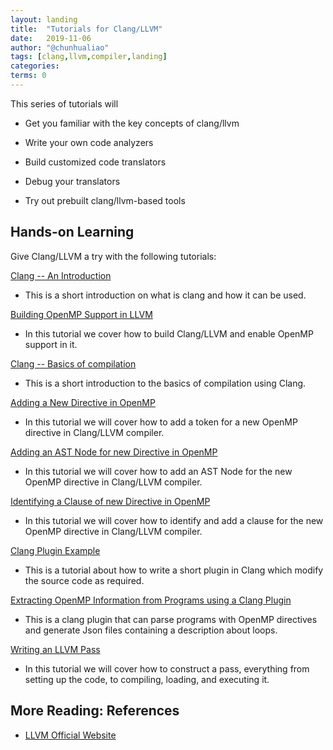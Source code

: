 ```yaml
---
layout: landing
title:  "Tutorials for Clang/LLVM"
date:   2019-11-06
author: "@chunhualiao"
tags: [clang,llvm,compiler,landing]
categories:
terms: 0
---
```

This series of tutorials will 
  
  * Get you familiar with the key concepts of clang/llvm

  * Write your own code analyzers

  * Build customized code translators

  * Debug your translators
  
  * Try out prebuilt clang/llvm-based tools

## Hands-on Learning
Give Clang/LLVM a try with the following tutorials:

[Clang -- An Introduction](/clang-intro) 
  * This is a short introduction on what is clang and how it can be used.

[Building OpenMP Support in LLVM](/llvm-openmp-build)
  * In this tutorial we cover how to build Clang/LLVM and enable OpenMP support in it.

[Clang -- Basics of compilation](/clang-basics)
  * This is a short introduction to the basics of compilation using Clang.

[Adding a New Directive in OpenMP](/clang-new-directive)
  * In this tutorial we will cover how to add a token for a new OpenMP directive in Clang/LLVM compiler.

[Adding an AST Node for new Directive in OpenMP](/clang-ast-node)
  * In this tutorial we will cover how to add an AST Node for the new OpenMP directive in Clang/LLVM compiler.

[Identifying a Clause of new Directive in OpenMP](/clang-clause) 
  * In this tutorial we will cover how to identify and add a clause for the new OpenMP directive in Clang/LLVM compiler.

[Clang Plugin Example](/clang-plugin)
  * This is a tutorial about how to write a short plugin in Clang which modify the source code as required.

[Extracting OpenMP Information from Programs using a Clang Plugin](/openmp-extractor)
  * This is a clang plugin that can parse programs with OpenMP directives and generate Json files containing a description about loops.

[Writing an LLVM Pass](/llvm-pass)
  *  In this tutorial we will cover how to construct a pass, everything from setting up the code, to compiling, loading, and executing it.

## More Reading: References
  * [LLVM Official Website](https://www.llvm.org/)
